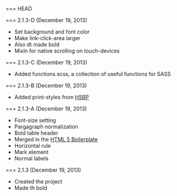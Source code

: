 === HEAD

=== 2.1.3-D (December 19, 2013)

* Set background and font color
* Make link-click-area larger
* Also dt made bold
* Mixin for native scrolling on touch-devices

=== 2.1.3-C (December 19, 2013)

* Added functions.scss, a collection of useful functions for SASS

=== 2.1.3-B (December 19, 2013)

* Added print-styles from [H5BP](http://h5bp.com)

=== 2.1.3-A (December 19, 2013)

* Font-size setting
* Pargagraph normalization
* Bold table header
* Merged in the [HTML 5 Boilerplate](http://h5bp.com)
* Horizontal rule
* Mark element
* Normal labels

=== 2.1.3 (December 19, 2013)

* Created the project
* Made th bold
